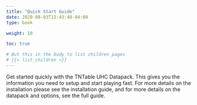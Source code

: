 ```yaml
---
title: "Quick Start Guide"
date: 2020-08-03T15:43:48-04:00
type: book

weight: 10

toc: true

# But this in the body to list children pages
# {{< list_children >}}
---
```


Get started quickly with the TNTable UHC Datapack. This gives you the information you need to setup and start playing fast. For more details on the installation please see the installation guide, and for more details on the datapack and options, see the full guide.